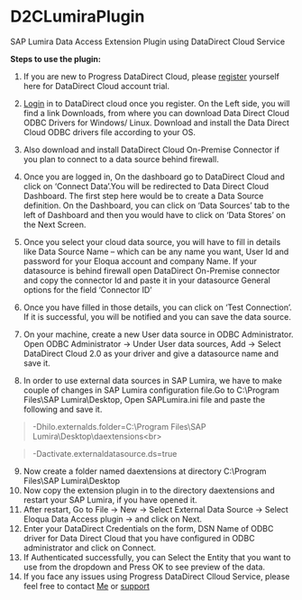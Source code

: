 # D2CLumiraPlugin
SAP Lumira Data Access Extension Plugin using DataDirect Cloud Service

<strong>Steps to use the plugin:</strong></br>

1. If you are new to Progress DataDirect Cloud, please [register](https://pacific.progress.com/console/register?productName=d2c&ignoreCookie=true) yourself here for DataDirect Cloud account trial.

2.	[Login](https://secure.progress.com/oam/SSOPOST/metaAlias/External/psc-pacificconsole-idp) in to DataDirect cloud once you register. On the Left side, you will find a link Downloads, from where you can download Data Direct Cloud ODBC Drivers for Windows/ Linux. Download and install the Data Direct Cloud ODBC drivers file according to your OS. 
3.	Also download and install DataDirect Cloud On-Premise Connector if you plan to connect to a data source behind firewall.
4.  Once you are logged in, On the dashboard go to DataDirect Cloud and click on ‘Connect Data’.You will be redirected to Data Direct Cloud Dashboard. The first step here would be to create a Data Source definition. On the Dashboard, you can click on ‘Data Sources’ tab to the left of Dashboard and then you would have to click on ‘Data Stores’ on the Next Screen.
5.  Once you select your cloud data source, you will have to fill in details like Data Source Name – which can be any name you want, User Id and password for your Eloqua account and company Name. If your datasource is behind firewall open DataDirect On-Premise connector and copy the connector Id and paste it in your datasource General options for the field ‘Connector ID’
6. Once you have filled in those details, you can click on ‘Test Connection’. If it is successful, you will be notified and you can save the data source.
7. On your machine, create a new User data source in ODBC Administrator. Open ODBC Administrator -> Under User data sources, Add -> Select DataDirect Cloud 2.0 as your driver and give a datasource name and save it.
8. In order to use external data sources in SAP Lumira, we have to make couple of changes in SAP Lumira configuration file.Go to C:\Program Files\SAP Lumira\Desktop, Open SAPLumira.ini file and paste the following and save it.

 > -Dhilo.externalds.folder=C:\Program Files\SAP Lumira\Desktop\daextensions<br\>
 
 > -Dactivate.externaldatasource.ds=true

9.	Now create a folder named daextensions at directory C:\Program Files\SAP Lumira\Desktop
10.	Now copy the extension plugin in to the directory daextensions and restart your SAP Lumira, if you have opened it.
11.	After restart, Go to File -> New -> Select External Data Source ->  Select Eloqua Data Access plugin -> and click on Next.
12.	Enter your DataDirect Credentials on the form, DSN Name of ODBC driver for Data Direct Cloud that you have configured in ODBC administrator and click on Connect.
13.	If Authenticated successfully, you can Select the Entity that you want to use from the dropdown and Press OK to see preview of the data.
14.	If you face any issues using Progress DataDirect Clloud Service, please feel free to contact <a href="mailto:sbobba@progress.com?Subject=Issues%20with%20SAP%20Lumira%20Data%20Access%20plugin" target="_top">Me</a> or   [support](https://www.progress.com/support/call-support)

